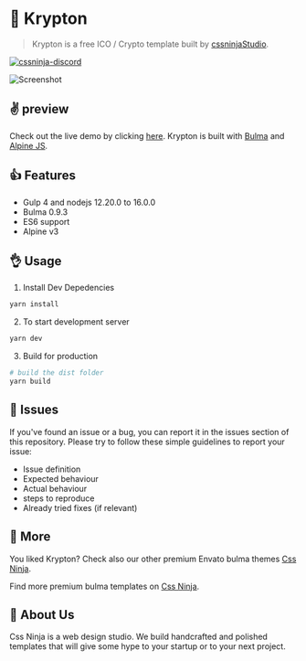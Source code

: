# 👋 Krypton

> Krypton is a free ICO / Crypto template built by [cssninjaStudio](https://cssninja.io).

[![cssninja-discord](https://img.shields.io/discord/785473098069311510?label=join%20us%20on%20discord&color=6944EC)](https://discord.cssninja.io/)

![Screenshot](https://media.cssninja.io/products/krypton/product.png "Krypton")

## ✌️ preview

Check out the live demo by clicking [here](https://cssninjastudio.github.io/krypton/).
Krypton is built with [Bulma](https://bulma.io) and [Alpine JS](https://github.com/alpinejs/alpine).

## 👍 Features

- Gulp 4 and nodejs 12.20.0 to 16.0.0
- Bulma 0.9.3
- ES6 support
- Alpine v3

## 👌 Usage

1. Install Dev Depedencies

```sh
yarn install
```

2. To start development server

```sh
yarn dev
```

3. Build for production

```sh
# build the dist folder
yarn build
```

## 🍔 Issues

If you've found an issue or a bug, you can report it in the issues section of this repository.
Please try to follow these simple guidelines to report your issue:

- Issue definition
- Expected behaviour
- Actual behaviour
- steps to reproduce
- Already tried fixes (if relevant)

## 🎉 More

You liked Krypton? Check also our other premium Envato bulma themes [Css Ninja](https://cssninja.io/themes).

Find more premium bulma templates on [Css Ninja](https://cssninja.io/category/all).

## 🚀 About Us

Css Ninja is a web design studio. We build handcrafted and polished templates that will give some hype to your startup or to your next project.

